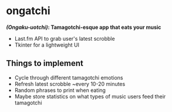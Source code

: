 # ongatchi
***(Ongaku-uotchi)*: Tamagotchi-esque app that eats your music**

* Last.fm API to grab user's latest scrobble
* Tkinter for a lightweight UI

## Things to implement
* Cycle through different tamagotchi emotions
* Refresh latest scrobble ~every 10-20 minutes
* Random phrases to print when eating
* Maybe store statistics on what types of music users feed their tamagotchi
